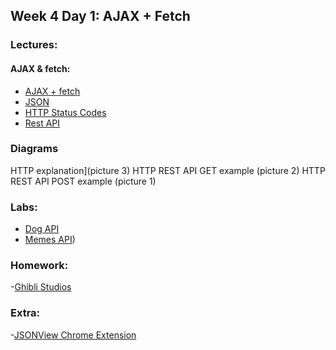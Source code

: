 ## Week 4 Day 1: AJAX + Fetch

### Lectures:

#### AJAX & fetch:
- [AJAX + fetch](https://www.dropbox.com/sh/e533hpeddk382u5/AACA9wP1fi3QmBOiIIEnVroqa/Certified%20Full%20Stack%20Web%20Developer%20Bootcamp/Level%201%3A%20Web%20Development%20Essentials/Task%202?dl=0&preview=WD+L1T02+-+Intro+to+Web+Development.pdf&subfolder_nav_tracking=1)
- [JSON](https://www.dropbox.com/sh/e533hpeddk382u5/AABWxHBdUZ-6rBqQH-RgVd7oa/Certified%20Full%20Stack%20Web%20Developer%20Bootcamp/Level%201%3A%20Web%20Development%20Essentials/Task%2013?dl=0&subfolder_nav_tracking=1)
- [HTTP Status Codes](https://developer.mozilla.org/en-US/docs/Web/HTTP/Status#server_error_responses)
- [Rest API](https://phpenthusiast.com/blog/what-is-rest-api)

### Diagrams
 HTTP explanation](picture 3)
HTTP REST API GET example (picture 2)
HTTP REST API POST example (picture 1)




### Labs:

* [Dog API](https://dog.ceo/dog-api/)
* [Memes API](https://github.com/Tuwaiq-1000-JS-al-Baha/HW_Week3_Day1_AJAX))



### Homework:
-[Ghibli Studios](https://github.com/Tuwaiq-1000-JS-al-Baha/HW_Week4_Day1_API_fetch) 


### Extra:
-[JSONView Chrome Extension](https://chrome.google.com/webstore/detail/jsonview/chklaanhfefbnpoihckbnefhakgolnmc?hl=en)

